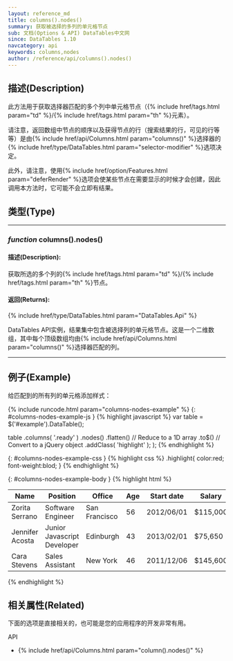 ```yaml
---
layout: reference_md
title: columns().nodes()
summary: 获取被选择的多列的单元格节点
sub: 文档(Options & API) DataTables中文网
since: DataTables 1.10
navcategory: api
keywords: columns,nodes
author: /reference/api/columns().nodes()
---
```


## 描述(Description)

此方法用于获取选择器匹配的多个列中单元格节点（{% include href/tags.html param="td" %}/{% include href/tags.html param="th" %}元素）。

请注意，返回数组中节点的顺序以及获得节点的行（搜索结果的行，可见的行等等）是由{% include href/api/Columns.html param="columns()" %}选择器的{% include href/type/DataTables.html param="selector-modifier" %}选项决定。

此外，请注意，使用{% include href/option/Features.html param="deferRender" %}选项会使某些节点在需要显示的时候才会创建，因此调用本方法时，它可能不会立即有结果。

## 类型(Type)
---
    
### _function_ **columns().nodes()**   

#### 描述(Description):
获取所选的多个列的{% include href/tags.html param="td" %}/{% include href/tags.html param="th" %}节点。

#### 返回(Returns):

{% include href/type/DataTables.html param="DataTables.Api" %}

DataTables API实例，结果集中包含被选择列的单元格节点。这是一个二维数组，其中每个顶级数组均由{% include href/api/Columns.html param="columns()" %}选择器匹配的列。

--- 
    
## 例子(Example)

给匹配到的所有列的单元格添加样式：


{% include runcode.html param="columns-nodes-example" %}
{: #columns-nodes-example-js }
{% highlight javascript %}
var table = $('#example').DataTable();
 
table
    .columns( '.ready' )
    .nodes()
    .flatten()  // Reduce to a 1D array
    .to$()      // Convert to a jQuery object
    .addClass( 'highlight' );
);
{% endhighlight %}


{: #columns-nodes-example-css }
{% highlight css %}
.highlight{
    color:red;
    font-weight:blod;
}
{% endhighlight %}

{: #columns-nodes-example-body }
{% highlight html %}
<table id="example" class="display">
        <thead>
            <tr>
                <th>Name</th>
                <th>Position</th>
                <th>Office</th>
                <th>Age</th>
                <th>Start date</th>
                <th class='ready'>Salary</th>
            </tr>
        </thead>
        <tbody>
             <tr>
                <td>Zorita Serrano</td>
                <td>Software Engineer</td>
                <td>San Francisco</td>
                <td>56</td>
                <td>2012/06/01</td>
                <td>$115,000</td>
            </tr>
            <tr>
                <td>Jennifer Acosta</td>
                <td>Junior Javascript Developer</td>
                <td>Edinburgh</td>
                <td>43</td>
                <td>2013/02/01</td>
                <td>$75,650</td>
            </tr>
            <tr>
                <td>Cara Stevens</td>
                <td>Sales Assistant</td>
                <td>New York</td>
                <td>46</td>
                <td>2011/12/06</td>
                <td>$145,600</td>
            </tr>
        </tbody>
    </table>
{% endhighlight %}



## 相关属性(Related)
下面的选项是直接相关的，也可能是您的应用程序的开发非常有用。

API

- {% include href/api/Columns.html param="column().nodes()" %}


